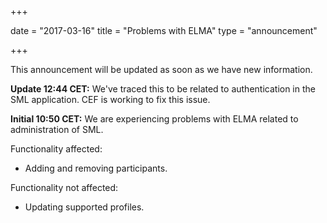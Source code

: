 +++

date = "2017-03-16"
title = "Problems with ELMA"
type = "announcement"

+++

This announcement will be updated as soon as we have new information.

**Update 12:44 CET:** We've traced this to be related to authentication in the SML application. CEF is working to fix this issue.

**Initial 10:50 CET:** We are experiencing problems with ELMA related to administration of SML.

Functionality affected:

* Adding and removing participants.

Functionality not affected:

* Updating supported profiles.
